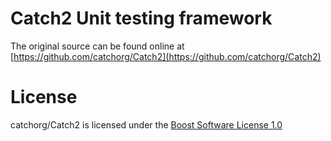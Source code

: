 # Catch2 Unit testing framework

The original source can be found online at [https://github.com/catchorg/Catch2](https://github.com/catchorg/Catch2)

# License

catchorg/Catch2 is licensed under the [Boost Software License 1.0](https://github.com/catchorg/Catch2/blob/master/LICENSE.txt)
